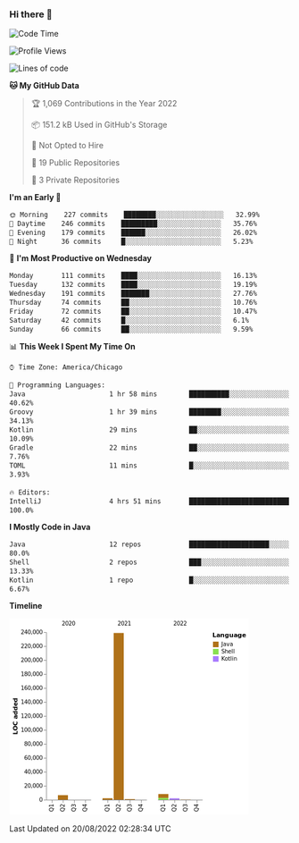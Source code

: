 ### Hi there 👋


<!--START_SECTION:waka-->
![Code Time](http://img.shields.io/badge/Code%20Time-2%2C463%20hrs%2048%20mins-blue)

![Profile Views](http://img.shields.io/badge/Profile%20Views-1-blue)

![Lines of code](https://img.shields.io/badge/From%20Hello%20World%20I%27ve%20Written-259%20Thousand%20lines%20of%20code-blue)

**🐱 My GitHub Data** 

> 🏆 1,069 Contributions in the Year 2022
 > 
> 📦 151.2 kB Used in GitHub's Storage 
 > 
> 🚫 Not Opted to Hire
 > 
> 📜 19 Public Repositories 
 > 
> 🔑 3 Private Repositories  
 > 
**I'm an Early 🐤** 

```text
🌞 Morning    227 commits    ████████░░░░░░░░░░░░░░░░░   32.99% 
🌆 Daytime    246 commits    █████████░░░░░░░░░░░░░░░░   35.76% 
🌃 Evening    179 commits    ██████░░░░░░░░░░░░░░░░░░░   26.02% 
🌙 Night      36 commits     █░░░░░░░░░░░░░░░░░░░░░░░░   5.23%

```
📅 **I'm Most Productive on Wednesday** 

```text
Monday       111 commits    ████░░░░░░░░░░░░░░░░░░░░░   16.13% 
Tuesday      132 commits    ████░░░░░░░░░░░░░░░░░░░░░   19.19% 
Wednesday    191 commits    ███████░░░░░░░░░░░░░░░░░░   27.76% 
Thursday     74 commits     ██░░░░░░░░░░░░░░░░░░░░░░░   10.76% 
Friday       72 commits     ██░░░░░░░░░░░░░░░░░░░░░░░   10.47% 
Saturday     42 commits     █░░░░░░░░░░░░░░░░░░░░░░░░   6.1% 
Sunday       66 commits     ██░░░░░░░░░░░░░░░░░░░░░░░   9.59%

```


📊 **This Week I Spent My Time On** 

```text
⌚︎ Time Zone: America/Chicago

💬 Programming Languages: 
Java                     1 hr 58 mins        ██████████░░░░░░░░░░░░░░░   40.62% 
Groovy                   1 hr 39 mins        ████████░░░░░░░░░░░░░░░░░   34.13% 
Kotlin                   29 mins             ██░░░░░░░░░░░░░░░░░░░░░░░   10.09% 
Gradle                   22 mins             ██░░░░░░░░░░░░░░░░░░░░░░░   7.76% 
TOML                     11 mins             █░░░░░░░░░░░░░░░░░░░░░░░░   3.93%

🔥 Editors: 
IntelliJ                 4 hrs 51 mins       █████████████████████████   100.0%

```

**I Mostly Code in Java** 

```text
Java                     12 repos            ████████████████████░░░░░   80.0% 
Shell                    2 repos             ███░░░░░░░░░░░░░░░░░░░░░░   13.33% 
Kotlin                   1 repo              █░░░░░░░░░░░░░░░░░░░░░░░░   6.67%

```


**Timeline**

![Chart not found](https://raw.githubusercontent.com/powercasgamer/powercasgamer/master/charts/bar_graph.png) 


 Last Updated on 20/08/2022 02:28:34 UTC
<!--END_SECTION:waka-->
